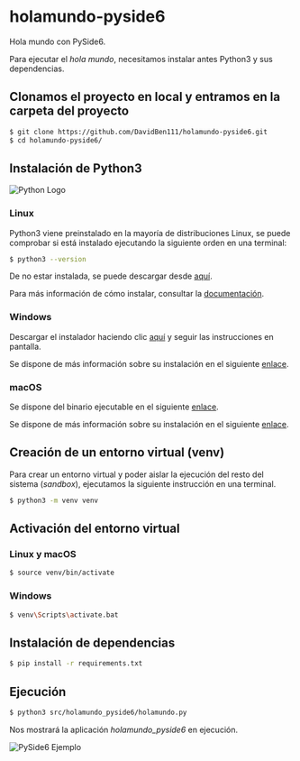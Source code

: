 # holamundo-pyside6

Hola mundo con PySide6.

Para ejecutar el *hola mundo*, necesitamos instalar antes Python3 y sus dependencias.

## Clonamos el proyecto en local y entramos en la carpeta del proyecto

```bash
$ git clone https://github.com/DavidBen111/holamundo-pyside6.git
$ cd holamundo-pyside6/
```

## Instalación de Python3

![Python Logo](https://upload.wikimedia.org/wikipedia/commons/c/c3/Python-logo-notext.svg)

### Linux
Python3 viene preinstalado en la mayoría de distribuciones Linux, se puede comprobar si está instalado ejecutando la siguiente orden en una terminal:

```bash
$ python3 --version
```

De no estar instalada, se puede descargar desde [aquí](https://www.python.org/downloads/).

Para más información de cómo instalar, consultar la [documentación](https://docs.python.org/3/).

### Windows
Descargar el instalador haciendo clic [aquí](https://www.python.org/downloads/windows/) y seguir las instrucciones en pantalla.

Se dispone de más información sobre su instalación en el siguiente [enlace](https://docs.python.org/3/using/windows.html).

### macOS
Se dispone del binario ejecutable en el siguiente [enlace](https://www.python.org/downloads/mac-osx/).

Se dispone de más información sobre su instalación en el siguiente [enlace](https://docs.python.org/3/using/mac.html).

## Creación de un entorno virtual (venv)

Para crear un entorno virtual y poder aislar la ejecución del resto del sistema (*sandbox*), ejecutamos la siguiente instrucción en una terminal.

```bash
$ python3 -m venv venv
```

## Activación del entorno virtual

### Linux y macOS
```bash
$ source venv/bin/activate
```

### Windows
```bash
$ venv\Scripts\activate.bat
```

## Instalación de dependencias
```bash
$ pip install -r requirements.txt
```

## Ejecución
```bash
$ python3 src/holamundo_pyside6/holamundo.py
```

Nos mostrará la aplicación *holamundo_pyside6* en ejecución.

![PySide6 Ejemplo](https://upload.wikimedia.org/wikipedia/commons/8/8a/PySide_logo.png)
